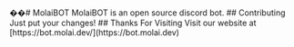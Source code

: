 ��#   M o l a i B O T 
 
 M o l a i B O T   i s   a n   o p e n   s o u r c e   d i s c o r d   b o t . 
 
 
 
 # #   C o n t r i b u t i n g 
 
 J u s t   p u t   y o u r   c h a n g e s ! 
 
 
 
 # #   T h a n k s   F o r   V i s i t i n g 
 
 V i s i t   o u r   w e b s i t e   a t   [ h t t p s : / / b o t . m o l a i . d e v / ] ( h t t p s : / / b o t . m o l a i . d e v ) 
